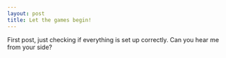 ```yaml
---
layout: post
title: Let the games begin!
---
```


First post, just checking if everything is set up correctly. Can you hear me from your side?
